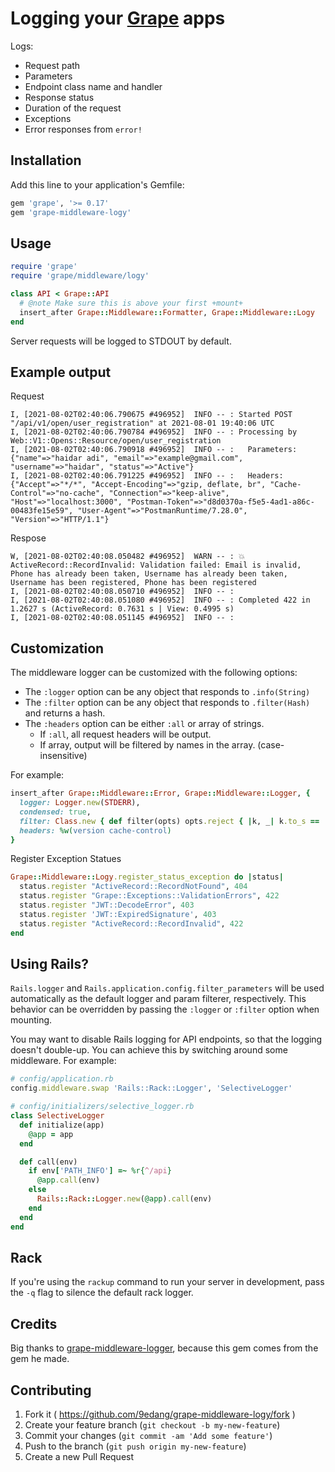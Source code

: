 # Logging your [Grape](https://github.com/ruby-grape/grape) apps

Logs:
  * Request path
  * Parameters
  * Endpoint class name and handler
  * Response status
  * Duration of the request
  * Exceptions
  * Error responses from `error!`

## Installation

Add this line to your application's Gemfile:

```ruby
gem 'grape', '>= 0.17'
gem 'grape-middleware-logy'
```

## Usage
```ruby
require 'grape'
require 'grape/middleware/logy'

class API < Grape::API
  # @note Make sure this is above your first +mount+
  insert_after Grape::Middleware::Formatter, Grape::Middleware::Logy
end
```

Server requests will be logged to STDOUT by default.

## Example output
Request
```
I, [2021-08-02T02:40:06.790675 #496952]  INFO -- : Started POST "/api/v1/open/user_registration" at 2021-08-01 19:40:06 UTC
I, [2021-08-02T02:40:06.790784 #496952]  INFO -- : Processing by Web::V1::Opens::Resource/open/user_registration
I, [2021-08-02T02:40:06.790918 #496952]  INFO -- :   Parameters: {"name"=>"haidar adi", "email"=>"example@gmail.com", "username"=>"haidar", "status"=>"Active"}
I, [2021-08-02T02:40:06.791225 #496952]  INFO -- :   Headers: {"Accept"=>"*/*", "Accept-Encoding"=>"gzip, deflate, br", "Cache-Control"=>"no-cache", "Connection"=>"keep-alive", "Host"=>"localhost:3000", "Postman-Token"=>"d8d0370a-f5e5-4ad1-a86c-00483fe15e59", "User-Agent"=>"PostmanRuntime/7.28.0", "Version"=>"HTTP/1.1"}
```
Respose
```
W, [2021-08-02T02:40:08.050482 #496952]  WARN -- : 💥 ActiveRecord::RecordInvalid: Validation failed: Email is invalid, Phone has already been taken, Username has already been taken, Username has been registered, Phone has been registered
I, [2021-08-02T02:40:08.050710 #496952]  INFO -- : 
I, [2021-08-02T02:40:08.051080 #496952]  INFO -- : Completed 422 in 1.2627 s (ActiveRecord: 0.7631 s | View: 0.4995 s)
I, [2021-08-02T02:40:08.051145 #496952]  INFO -- : 

```


## Customization

The middleware logger can be customized with the following options:

* The `:logger` option can be any object that responds to `.info(String)`
* The `:filter` option can be any object that responds to `.filter(Hash)` and returns a hash.
* The `:headers` option can be either `:all` or array of strings.
    + If `:all`, all request headers will be output.
    + If array, output will be filtered by names in the array. (case-insensitive)

For example:

```ruby
insert_after Grape::Middleware::Error, Grape::Middleware::Logger, {
  logger: Logger.new(STDERR),
  condensed: true,
  filter: Class.new { def filter(opts) opts.reject { |k, _| k.to_s == 'password' } end }.new,
  headers: %w(version cache-control)
}
```
Register Exception Statues
```ruby
Grape::Middleware::Logy.register_status_exception do |status|
  status.register "ActiveRecord::RecordNotFound", 404
  status.register "Grape::Exceptions::ValidationErrors", 422
  status.register "JWT::DecodeError", 403
  status.register 'JWT::ExpiredSignature', 403
  status.register "ActiveRecord::RecordInvalid", 422
end
```

## Using Rails?
`Rails.logger` and `Rails.application.config.filter_parameters` will be used automatically as the default logger and
param filterer, respectively. This behavior can be overridden by passing the `:logger` or
`:filter` option when mounting.

You may want to disable Rails logging for API endpoints, so that the logging doesn't double-up. You can achieve this
by switching around some middleware. For example:

```ruby
# config/application.rb
config.middleware.swap 'Rails::Rack::Logger', 'SelectiveLogger'

# config/initializers/selective_logger.rb
class SelectiveLogger
  def initialize(app)
    @app = app
  end

  def call(env)
    if env['PATH_INFO'] =~ %r{^/api}
      @app.call(env)
    else
      Rails::Rack::Logger.new(@app).call(env)
    end
  end
end
```

## Rack

If you're using the `rackup` command to run your server in development, pass the `-q` flag to silence the default rack logger.

## Credits

Big thanks to [grape-middleware-logger](https://github.com/aserafin/grape_logging), because this gem comes from the gem he made.

## Contributing

1. Fork it ( https://github.com/9edang/grape-middleware-logy/fork )
2. Create your feature branch (`git checkout -b my-new-feature`)
3. Commit your changes (`git commit -am 'Add some feature'`)
4. Push to the branch (`git push origin my-new-feature`)
5. Create a new Pull Request